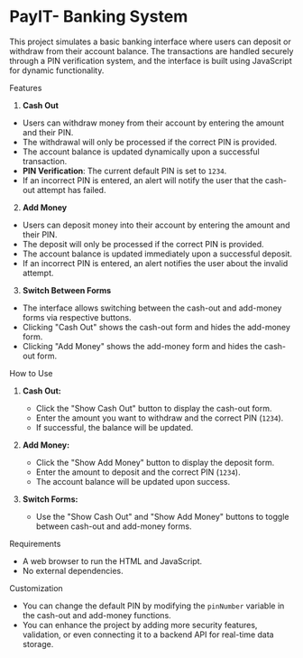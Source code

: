 
<h1>PayIT- Banking System</h1>

This project simulates a basic banking interface where users can deposit or withdraw from their account balance. The transactions are handled securely through a PIN verification system, and the interface is built using JavaScript for dynamic functionality.

 Features

 1. **Cash Out**
   - Users can withdraw money from their account by entering the amount and their PIN.
   - The withdrawal will only be processed if the correct PIN is provided.
   - The account balance is updated dynamically upon a successful transaction.
   - **PIN Verification**: The current default PIN is set to `1234`.
   - If an incorrect PIN is entered, an alert will notify the user that the cash-out attempt has failed.

 2. **Add Money**
   - Users can deposit money into their account by entering the amount and their PIN.
   - The deposit will only be processed if the correct PIN is provided.
   - The account balance is updated immediately upon a successful deposit.
   - If an incorrect PIN is entered, an alert notifies the user about the invalid attempt.

 3. **Switch Between Forms**
   - The interface allows switching between the cash-out and add-money forms via respective buttons.
   - Clicking "Cash Out" shows the cash-out form and hides the add-money form.
   - Clicking "Add Money" shows the add-money form and hides the cash-out form.

 How to Use

1. **Cash Out:**
   - Click the "Show Cash Out" button to display the cash-out form.
   - Enter the amount you want to withdraw and the correct PIN (`1234`).
   - If successful, the balance will be updated.
   
2. **Add Money:**
   - Click the "Show Add Money" button to display the deposit form.
   - Enter the amount to deposit and the correct PIN (`1234`).
   - The account balance will be updated upon success.

3. **Switch Forms:**
   - Use the "Show Cash Out" and "Show Add Money" buttons to toggle between cash-out and add-money forms.

 Requirements

- A web browser to run the HTML and JavaScript.
- No external dependencies.

 Customization

- You can change the default PIN by modifying the `pinNumber` variable in the cash-out and add-money functions.
- You can enhance the project by adding more security features, validation, or even connecting it to a backend API for real-time data storage.
